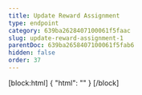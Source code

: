 ```yaml
---
title: Update Reward Assignment
type: endpoint
category: 639ba2628407100061f5faac
slug: update-reward-assignment-1
parentDoc: 639ba2658407100061f5fab6
hidden: false
order: 37
---
```

[block:html]
{
  "html": "<style>\n[title=\"Toggle library\"] { \n  display: none; }\n.LanguagePicker-divider { \n  display: none; }\n.Playground-section3VTXuaYZivJK > .APISectionHeader3LN_-QIR0m7x {\n  display: none; }\n.LanguagePicker-languages1qVVo_v6AlP9 {\n  display: none; }\n</style>"
}
[/block]